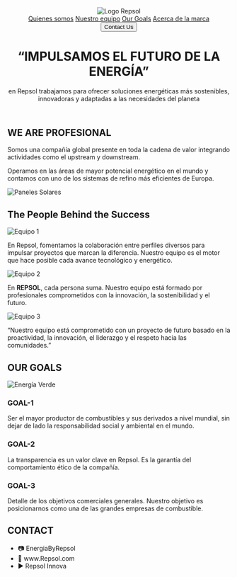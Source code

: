 <!DOCTYPE html>
<html lang="es">
<head>
  <meta charset="UTF-8" />
  <meta name="viewport" content="width=device-width, initial-scale=1.0"/>
  <title>Repsol Sostenible</title>
  <link rel="stylesheet" href="style.css"/>
</head>
<body>
  <header class="hero">
    <img src="images/logo.png" class="logo" alt="Logo Repsol"/>
    <nav>
      <a href="#quienes">Quienes somos</a>
      <a href="#equipo">Nuestro equipo</a>
      <a href="#goals">Our Goals</a>
      <a href="#marca">Acerca de la marca</a>
    </nav>
    <button class="contact-btn">Contact Us</button>
    <div class="hero-content">
      <h1>“IMPULSAMOS EL FUTURO DE LA ENERGÍA”</h1>
      <p>en Repsol trabajamos para ofrecer soluciones energéticas más sostenibles, innovadoras y adaptadas a las necesidades del planeta</p>
    </div>
  </header>

  <section id="quienes" class="quienes">
    <h2>WE ARE PROFESIONAL</h2>
    <div class="quienes-content">
      <div class="text">
        <p>Somos una compañía global presente en toda la cadena de valor integrando actividades como el upstream y downstream.</p>
        <p>Operamos en las áreas de mayor potencial energético en el mundo y contamos con uno de los sistemas de refino más eficientes de Europa.</p>
      </div>
      <img src="images/paneles.png" alt="Paneles Solares">
    </div>
  </section>

  <section id="equipo" class="equipo">
    <h2>The People Behind the Success</h2>
    <div class="cards">
      <div class="card">
        <img src="images/equipo1.png" alt="Equipo 1">
        <p>En Repsol, fomentamos la colaboración entre perfiles diversos para impulsar proyectos que marcan la diferencia. Nuestro equipo es el motor que hace posible cada avance tecnológico y energético.</p>
      </div>
      <div class="card">
        <img src="images/equipo2.png" alt="Equipo 2">
        <p>En <strong>REPSOL</strong>, cada persona suma. Nuestro equipo está formado por profesionales comprometidos con la innovación, la sostenibilidad y el futuro.</p>
      </div>
      <div class="card">
        <img src="images/equipo3.png" alt="Equipo 3">
        <p>“Nuestro equipo está comprometido con un proyecto de futuro basado en la proactividad, la innovación, el liderazgo y el respeto hacia las comunidades.”</p>
      </div>
    </div>
  </section>

  <section id="goals" class="goals">
    <h2>OUR GOALS</h2>
    <div class="objetivos">
      <img src="images/energia-verde.png" alt="Energía Verde"/>
      <div class="goal">
        <h3>GOAL-1</h3>
        <p>Ser el mayor productor de combustibles y sus derivados a nivel mundial, sin dejar de lado la responsabilidad social y ambiental en el mundo.</p>
      </div>
      <div class="goal dark">
        <h3>GOAL-2</h3>
        <p>La transparencia es un valor clave en Repsol. Es la garantía del comportamiento ético de la compañía.</p>
      </div>
      <div class="goal">
        <h3>GOAL-3</h3>
        <p>Detalle de los objetivos comerciales generales. Nuestro objetivo es posicionarnos como una de las grandes empresas de combustible.</p>
      </div>
    </div>
  </section>

  <section class="contact">
    <h2>CONTACT</h2>
    <div class="info">
      <ul>
        <li>📷 EnergiaByRepsol</li>
        <li>🔗 www.Repsol.com</li>
        <li>▶ Repsol Innova</li>
      </ul>
    </div>
  </section>
</body>
</html>

  

